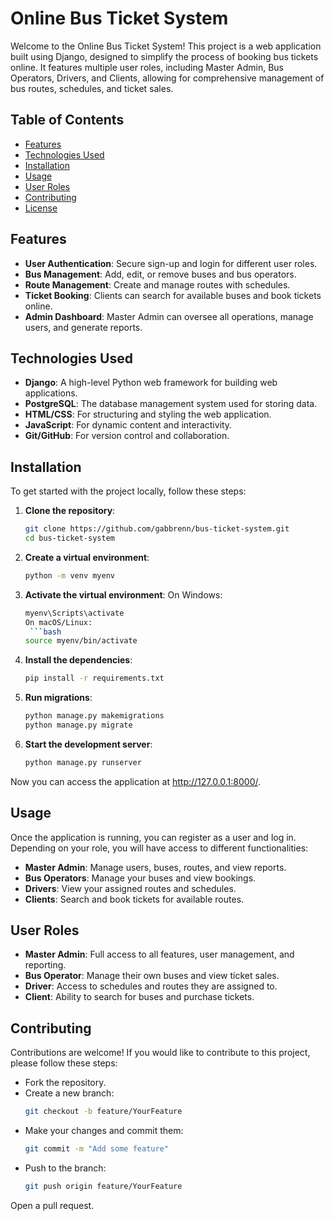 # Online Bus Ticket System

Welcome to the Online Bus Ticket System! This project is a web application built using Django, designed to simplify the process of booking bus tickets online. It features multiple user roles, including Master Admin, Bus Operators, Drivers, and Clients, allowing for comprehensive management of bus routes, schedules, and ticket sales.

## Table of Contents

- [Features](#features)
- [Technologies Used](#technologies-used)
- [Installation](#installation)
- [Usage](#usage)
- [User Roles](#user-roles)
- [Contributing](#contributing)
- [License](#license)

## Features

- **User Authentication**: Secure sign-up and login for different user roles.
- **Bus Management**: Add, edit, or remove buses and bus operators.
- **Route Management**: Create and manage routes with schedules.
- **Ticket Booking**: Clients can search for available buses and book tickets online.
- **Admin Dashboard**: Master Admin can oversee all operations, manage users, and generate reports.

## Technologies Used

- **Django**: A high-level Python web framework for building web applications.
- **PostgreSQL**: The database management system used for storing data.
- **HTML/CSS**: For structuring and styling the web application.
- **JavaScript**: For dynamic content and interactivity.
- **Git/GitHub**: For version control and collaboration.

## Installation

To get started with the project locally, follow these steps:

1. **Clone the repository**:
   ```bash
   git clone https://github.com/gabbrenn/bus-ticket-system.git
   cd bus-ticket-system

2. **Create a virtual environment**:
   ```bash
   python -m venv myenv

3. **Activate the virtual environment**:
   On Windows:
     ```bash
     myenv\Scripts\activate
   On macOS/Linux:
      ```bash
     source myenv/bin/activate

4. **Install the dependencies**:
   ```bash
   pip install -r requirements.txt

5. **Run migrations**:
   ```bash
   python manage.py makemigrations
   python manage.py migrate

6. **Start the development server**:
   ```bash
   python manage.py runserver


Now you can access the application at http://127.0.0.1:8000/.

## Usage
Once the application is running, you can register as a user and log in. Depending on your role, you will have access to different functionalities:

- **Master Admin**: Manage users, buses, routes, and view reports.
- **Bus Operators**: Manage your buses and view bookings.
- **Drivers**: View your assigned routes and schedules.
- **Clients**: Search and book tickets for available routes.

## User Roles
- **Master Admin**: Full access to all features, user management, and reporting.
- **Bus Operator**: Manage their own buses and view ticket sales.
- **Driver**: Access to schedules and routes they are assigned to.
- **Client**: Ability to search for buses and purchase tickets.

## Contributing
Contributions are welcome! If you would like to contribute to this project, please follow these steps:

- Fork the repository.
- Create a new branch:
  ```bash
  git checkout -b feature/YourFeature
- Make your changes and commit them:
  ```bash
  git commit -m "Add some feature"
- Push to the branch:
  ```bash
  git push origin feature/YourFeature
Open a pull request.
